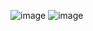 ![image](https://github.com/user-attachments/assets/883b759e-fa0c-4a3e-9256-6cfe1538219b)
![image](https://github.com/user-attachments/assets/dbb31a8d-05f1-46c2-b59c-2b2e1f0ef69a)
